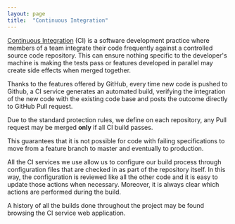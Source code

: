 ```yaml
---
layout: page
title:  "Continuous Integration"
---
```


[Continuous Integration](http://martinfowler.com/articles/continuousIntegration.html) (CI) is a software development practice where members of a team integrate their code frequently against a controlled source code repository. This can ensure nothing specific to the developer's machine is making the tests pass or features developed in parallel may create side effects when merged together.

Thanks to the features offered by GitHub, every time new code is pushed to Github, a CI service generates an automated build, verifying the integration of the new code with the existing code base and posts the outcome directly to GitHub Pull request.

Due to the standard protection rules, we define on each repository, any Pull request may be merged **only** if all CI build passes.


<div class="alert info">This guarantees that it is not possible for code with failing specifications to move from a feature branch to master and eventually to production.</div>


All the CI services we use allow us to configure our build process through configuration files that are checked in as part of the repository itself. In this way, the configuration is reviewed like all the other code and it is easy to update those actions when necessary. Moreover, it is always clear which actions are performed during the build.

A history of all the builds done throughout the project may be found browsing the CI service web application.
